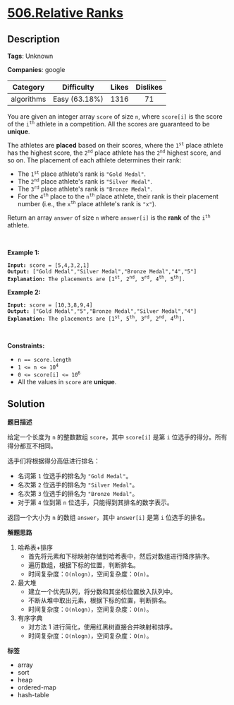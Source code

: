 # [506.Relative Ranks](https://leetcode.com/problems/relative-ranks/description/)

## Description

**Tags**: Unknown

**Companies**: google

|  Category  |  Difficulty   | Likes | Dislikes |
| :--------: | :-----------: | :---: | :------: |
| algorithms | Easy (63.18%) | 1316  |    71    |

<p>You are given an integer array <code>score</code> of size <code>n</code>, where <code>score[i]</code> is the score of the <code>i<sup>th</sup></code> athlete in a competition. All the scores are guaranteed to be <strong>unique</strong>.</p>
<p>The athletes are <strong>placed</strong> based on their scores, where the <code>1<sup>st</sup></code> place athlete has the highest score, the <code>2<sup>nd</sup></code> place athlete has the <code>2<sup>nd</sup></code> highest score, and so on. The placement of each athlete determines their rank:</p>
<ul>
  <li>The <code>1<sup>st</sup></code> place athlete&#39;s rank is <code>&quot;Gold Medal&quot;</code>.</li>
  <li>The <code>2<sup>nd</sup></code> place athlete&#39;s rank is <code>&quot;Silver Medal&quot;</code>.</li>
  <li>The <code>3<sup>rd</sup></code> place athlete&#39;s rank is <code>&quot;Bronze Medal&quot;</code>.</li>
  <li>For the <code>4<sup>th</sup></code> place to the <code>n<sup>th</sup></code> place athlete, their rank is their placement number (i.e., the <code>x<sup>th</sup></code> place athlete&#39;s rank is <code>&quot;x&quot;</code>).</li>
</ul>
<p>Return an array <code>answer</code> of size <code>n</code> where <code>answer[i]</code> is the <strong>rank</strong> of the <code>i<sup>th</sup></code> athlete.</p>
<p>&nbsp;</p>
<p><strong class="example">Example 1:</strong></p>
<pre><code><strong>Input:</strong> score = [5,4,3,2,1]
<strong>Output:</strong> [&quot;Gold Medal&quot;,&quot;Silver Medal&quot;,&quot;Bronze Medal&quot;,&quot;4&quot;,&quot;5&quot;]
<strong>Explanation:</strong> The placements are [1<sup>st</sup>, 2<sup>nd</sup>, 3<sup>rd</sup>, 4<sup>th</sup>, 5<sup>th</sup>].</code></pre>
<p><strong class="example">Example 2:</strong></p>
<pre><code><strong>Input:</strong> score = [10,3,8,9,4]
<strong>Output:</strong> [&quot;Gold Medal&quot;,&quot;5&quot;,&quot;Bronze Medal&quot;,&quot;Silver Medal&quot;,&quot;4&quot;]
<strong>Explanation:</strong> The placements are [1<sup>st</sup>, 5<sup>th</sup>, 3<sup>rd</sup>, 2<sup>nd</sup>, 4<sup>th</sup>].</code></pre>
<p>&nbsp;</p>
<p><strong>Constraints:</strong></p>
<ul>
  <li><code>n == score.length</code></li>
  <li><code>1 &lt;= n &lt;= 10<sup>4</sup></code></li>
  <li><code>0 &lt;= score[i] &lt;= 10<sup>6</sup></code></li>
  <li>All the values in <code>score</code> are <strong>unique</strong>.</li>
</ul>

## Solution

**题目描述**

给定一个长度为 `n` 的整数数组 `score`，其中 `score[i]` 是第 `i` 位选手的得分。所有得分都互不相同。

选手们将根据得分高低进行排名：

- 名词第 `1` 位选手的排名为 `"Gold Medal"`。
- 名次第 `2` 位选手的排名为 `"Silver Medal"`。
- 名次第 `3` 位选手的排名为 `"Bronze Medal"`。
- 对于第 `4` 位到第 `n` 位选手，只能得到其排名的数字表示。

返回一个大小为 `n` 的数组 `answer`，其中 `answer[i]` 是第 `i` 位选手的排名。

**解题思路**

1. 哈希表+排序
   - 首先将元素和下标映射存储到哈希表中，然后对数组进行降序排序。
   - 遍历数组，根据下标的位置，判断排名。
   - 时间复杂度：`O(nlogn)`，空间复杂度：`O(n)`。
2. 最大堆
   - 建立一个优先队列，将分数和其坐标位置放入队列中。
   - 不断从堆中取出元素，根据下标的位置，判断排名。
   - 时间复杂度：`O(nlogn)`，空间复杂度：`O(n)`。
3. 有序字典
   - 对方法 1 进行简化，使用红黑树直接合并映射和排序。
   - 时间复杂度：`O(nlogn)`，空间复杂度：`O(n)`。

**标签**

- array
- sort
- heap
- ordered-map
- hash-table
